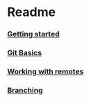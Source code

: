 # Readme
### [Getting started](tutorial/GettingStarted.md)
### [Git Basics](tutorial/GitBasics.md)
### [Working with remotes](tutorial/WorkingWithRemotes.md)
### [Branching](tutorial/Branching.md)
